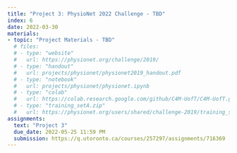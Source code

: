 ```yaml
---
title: "Project 3: PhysioNet 2022 Challenge - TBD"
index: 6
date: 2022-03-30
materials:
- topic: "Project Materials - TBD"
  # files: 
  # - type: "website"
  #   url: https://physionet.org/challenge/2019/
  # - type: "handout"
  #   url: projects/physionet/physionet2019_handout.pdf
  # - type: "notebook"
  #   url: projects/physionet/physionet.ipynb
  # - type: "colab"
  #   url: https://colab.research.google.com/github/C4M-UofT/C4M-UofT.github.io/blob/master/projects/physionet/physionet.ipynb
  # - type: "training_setA.zip"
  #   url: https://physionet.org/users/shared/challenge-2019/training_setA.zip
assignments:
  text: "Project 3"
  due_date: 2022-05-25 11:59 PM
  submission: https://q.utoronto.ca/courses/257297/assignments/716369
---
```

